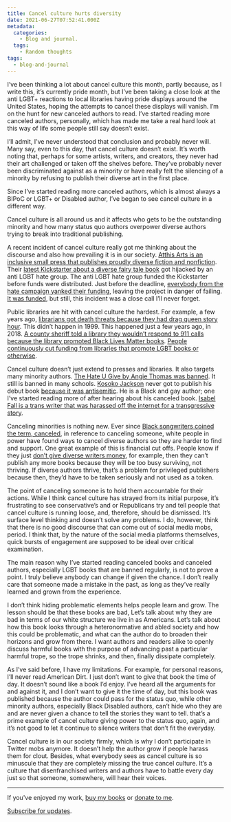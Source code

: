 ```yaml
---
title: Cancel culture hurts diversity
date: 2021-06-27T07:52:41.000Z
metadata:
  categories:
    - Blog and journal.
  tags:
    - Random thoughts
tags:
  - blog-and-journal
---
```


I’ve been thinking a lot about cancel culture this month, partly because, as I write this, it’s currently pride month, but I’ve been taking a close look at the anti LGBT+ reactions to local libraries having pride displays around the United States, hoping the attempts to cancel these displays will vanish. I’m on the hunt for new canceled authors to read. I’ve started reading more canceled authors, personally, which has made me take a real hard look at this way of life some people still say doesn’t exist.

I’ll admit, I’ve never understood that conclusion and probably never will. Many say, even to this day, that cancel culture doesn’t exist. It’s worth noting that, perhaps for some artists, writers, and creators, they never had their art challenged or taken off the shelves before. They’ve probably never been discriminated against as a minority or have really felt the silencing of a minority by refusing to publish their diverse art in the first place.

Since I’ve started reading more canceled authors, which is almost always a BIPoC or LGBT+ or Disabled author, I’ve began to see cancel culture in a different way.

Cancel culture is all around us and it affects who gets to be the outstanding minority and how many status quo authors overpower diverse authors trying to break into traditional publishing.

A recent incident of cancel culture really got me thinking about the discourse and also how prevailing it is in our society. [Atthis Arts is an inclusive small press that publishes proudly diverse fiction and nonfiction](https://www.atthisarts.com/about-atthis-arts/). Their [latest Kickstarter about a diverse fairy tale book](https://www.kickstarter.com/projects/atthisarts/alia-terra) got hijacked by an anti LGBT hate group. The anti LGBT hate group funded the Kickstarter before funds were distributed. Just before the deadline, [everybody from the hate campaign yanked their funding](https://threadreaderapp.com/thread/1408450708240834564.html), leaving the project in danger of failing. [It was funded](https://twitter.com/atthisarts/status/1408165348822720519?s=20), but still, this incident was a close call I’ll never forget.

Public libraries are hit with cancel culture the hardest. For example, a few years ago, [librarians got death threats because they had drag queen story hour](https://www.buzzfeednews.com/article/mitchellkuga/librarians-drag-queen-story-hour-lgbt-safe-spaces). This didn’t happen in 1999. This happened just a few years ago, in 2018. [A county sheriff told a library they wouldn’t respond to 911 calls because the library promoted Black Lives Matter books](https://www.rgj.com/story/news/2020/07/28/douglas-county-sheriff-library-board-dont-call-911-black-lives-matter/5530078002/). [People continuously cut funding from libraries that promote LGBT books or otherwise](https://www.pinknews.co.uk/2020/03/11/republican-drag-queen-story-hour-time-library-funding-homophobia-eric-lucero-minnesota/).

Cancel culture doesn’t just extend to presses and libraries. It also targets many minority authors. [The Hate U Give by Angie Thomas was banned](http://www.vulture.com/2017/12/the-hate-u-give-katy-texas-school-district-ban.html). It still is banned in many schools. [Kosoko Jackson](https://kosokojackson.com/about/) never got to publish his debut book [because it was antisemitic](https://www.publishersweekly.com/pw/by-topic/childrens/childrens-book-news/article/79392-sourcebooks-cancels-kosoko-jackson-s-ya-debut.html). He is a Black and gay author; one I’ve started reading more of after hearing about his canceled book. [Isabel Fall is a trans writer that was harassed off the internet for a transgressive story](https://robertkingett.com/2020/09/25/on-the-attack-helicopter-story-by-isabel-fall/).

Canceling minorities is nothing new. Ever since [Black songwriters coined the term, canceled](https://www.washingtonpost.com/lifestyle/cancel-culture-background-black-culture-white-grievance/2021/04/01/2e42e4fe-8b24-11eb-aff6-4f720ca2d479_story.html), in reference to canceling someone, white people in power have found ways to cancel diverse authors so they are harder to find and support. One great example of this is financial cut offs. People know if they just [don’t give diverse writers money](https://www.vox.com/culture/2020/6/17/21285316/publishing-paid-me-diversity-black-authors-systemic-bias), for example, then they can’t publish any more books because they will be too busy surviving, not thriving. If diverse authors thrive, that’s a problem for privileged publishers because then, they’d have to be taken seriously and not used as a token.

The point of canceling someone is to hold them accountable for their actions. While I think cancel culture has strayed from its initial purpose, it’s frustrating to see conservative’s and or Republicans try and tell people that cancel culture is running loose, and, therefore, should be dismissed. It’s surface level thinking and doesn’t solve any problems. I do, however, think that there is no good discourse that can come out of social media mobs, period. I think that, by the nature of the social media platforms themselves, quick bursts of engagement are supposed to be ideal over critical examination.

The main reason why I’ve started reading canceled books and canceled authors, especially LGBT books that are banned regularly, is not to prove a point. I truly believe anybody can change if given the chance. I don’t really care that someone made a mistake in the past, as long as they’ve really learned and grown from the experience.

I don’t think hiding problematic elements helps people learn and grow. The lesson should be that these books are bad, Let’s talk about why they are bad in terms of our white structure we live in as Americans. Let’s talk about how this book looks through a heteronormative and abled society and how this could be problematic, and what can the author do to broaden their horizons and grow from there. I want authors and readers alike to openly discuss harmful books with the purpose of advancing past a particular harmful trope, so the trope shrinks, and then, finally dissipate completely.

As I’ve said before, I have my limitations. For example, for personal reasons, I’ll never read American Dirt. I just don’t want to give that book the time of day. It doesn’t sound like a book I’d enjoy. I’ve heard all the arguments for and against it, and I don’t want to give it the time of day, but this book was published because the author could pass for the status quo, while other minority authors, especially Black Disabled authors, can’t hide who they are and are never given a chance to tell the stories they want to tell. that’s a prime example of cancel culture giving power to the status quo, again, and it’s not good to let it continue to silence writers that don’t fit the everyday.

Cancel culture is in our society firmly, which is why I don’t participate in Twitter mobs anymore. It doesn’t help the author grow if people harass them for clout. Besides, what everybody sees as cancel culture is so minuscule that they are completely missing the true cancel culture. It’s a culture that disenfranchised writers and authors have to battle every day just so that someone, somewhere, will hear their voices.

---

If you've enjoyed my work, [buy my books](https://robertkingett.com/books/) or [donate to me](https://robertkingett.com/donate/).

[Subscribe for updates](https://robertkingett.com/subscribe/).
